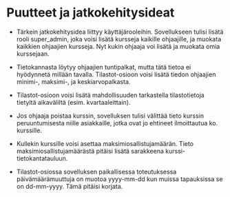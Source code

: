# Puutteet ja jatkokehitysideat

* Tärkein jatkokehitysidea liittyy käyttäjärooleihin. Sovellukseen tulisi lisätä rooli super_admin, joka voisi lisätä kursseja kaikille ohjaajille, ja muokata kaikkien ohjaajien kursseja. Nyt kukin ohjaaja voi lisätä ja muokata omia kurssejaan. 

* Tietokannasta löytyy ohjaajien tuntipalkat, mutta tätä tietoa ei hyödynnetä millään tavalla. Tilastot-osioon voisi lisätä tiedon ohjaajien minimi-, maksimi-, ja keskiarvopalkasta.

* Tilastot-osioon voisi lisätä mahdollisuuden tarkastella tilastotietoja tietyltä aikaväliltä (esim. kvartaaleittain).

* Jos ohjaaja poistaa kurssin, sovelluksen tulisi välittää tieto kurssin peruuntumisesta niille asiakkaille, jotka ovat jo ehtineet ilmoittautua ko. kurssille. 

* Kullekin kurssille voisi asettaa maksimiosallistujamäärän. Tieto maksimiosallistujamäärästä pitäisi lisätä sarakkeena kurssi-tietokantatauluun.

* Tilastot-osiossa sovelluksen paikallisessa toteutuksessa päivämäärämuuttuja on muotoa yyyy-mm-dd kun muissa tapauksissa se on dd-mm-yyyy. Tämä pitäisi korjata.  